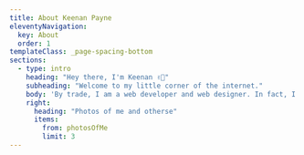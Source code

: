 ```yaml
---
title: About Keenan Payne
eleventyNavigation:
  key: About
  order: 1
templateClass: _page-spacing-bottom
sections:
  - type: intro
    heading: "Hey there, I'm Keenan ✌🏻"
    subheading: "Welcome to my little corner of the internet."
    body: 'By trade, I am a web developer and web designer. In fact, I built this website you are on right now! ✨ <br /><br />So far, I have spent my career building beautiful things on the internet for myself and others. I create beautiful web pages, design pretty user interfaces, help companies achieve their goals, and <a href="/services" title="View services">so much more</a>. <br /><br />I have been lucky enough to use these skills to help cool companies like <a href="/portfolio/asana" title="View Asana case study">Asana</a>, <a href="/portfolio/rippling" title="View Rippling case study">Rippling</a>, <a href="/portfolio/gofundme" title="View GoFundMe case study">GoFundMe</a>, and <a href="/portfolio/" title="View portfolio">many others</a>. I have been doing this for 15 years professionally, so I have lent a hand working on <em>countless</em> projects. <br /><br />In my free time, I love spending time with my partner, family, and friends. I travel all over the place, usually to see those I love. You may also see me at a concert — I go to about 30 shows a year. Or, you may find me at your local game store playing some Magic: The Gathering.<br /><br />Thank you for taking the time to connect digitally. If you want to get in touch, feel free to <a href="/contact" title="Contact me">reach out</a>.'
    right:
      heading: "Photos of me and otherse"
      items:
        from: photosOfMe
        limit: 3
---
```

